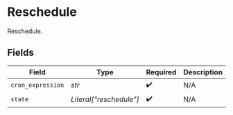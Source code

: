 # Reschedule

Reschedule.


## Fields

| Field                   | Type                    | Required                | Description             |
| ----------------------- | ----------------------- | ----------------------- | ----------------------- |
| `cron_expression`       | *str*                   | :heavy_check_mark:      | N/A                     |
| `state`                 | *Literal["reschedule"]* | :heavy_check_mark:      | N/A                     |